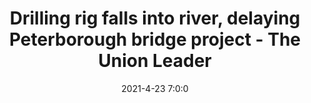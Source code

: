 ---
"title": "Drilling rig falls into river, delaying Peterborough bridge project - The Union Leader"
"date": "2021-4-23 7:0:0"
"feed_name": "GOOGLENEWS"
"feed_website": "https://news.google.com/search?q=drilling%2Bincident&hl=en-US&gl=US&ceid=US:en"
"feed_rss": "https://news.google.com/rss/search?q=drilling%2Bincident&hl=en-US&gl=US&ceid=US:en"
"link": "https://www.unionleader.com/news/safety/drilling-rig-falls-into-river-delaying-peterborough-bridge-project/article_9fd7fa3e-2dc0-5180-8efb-741261095d3d.html"
"file": "_posts/1-1-2021-2db4691c29432964682088e608bd662881d885df.md"
"accident": "0"
"drilling": "0"
---